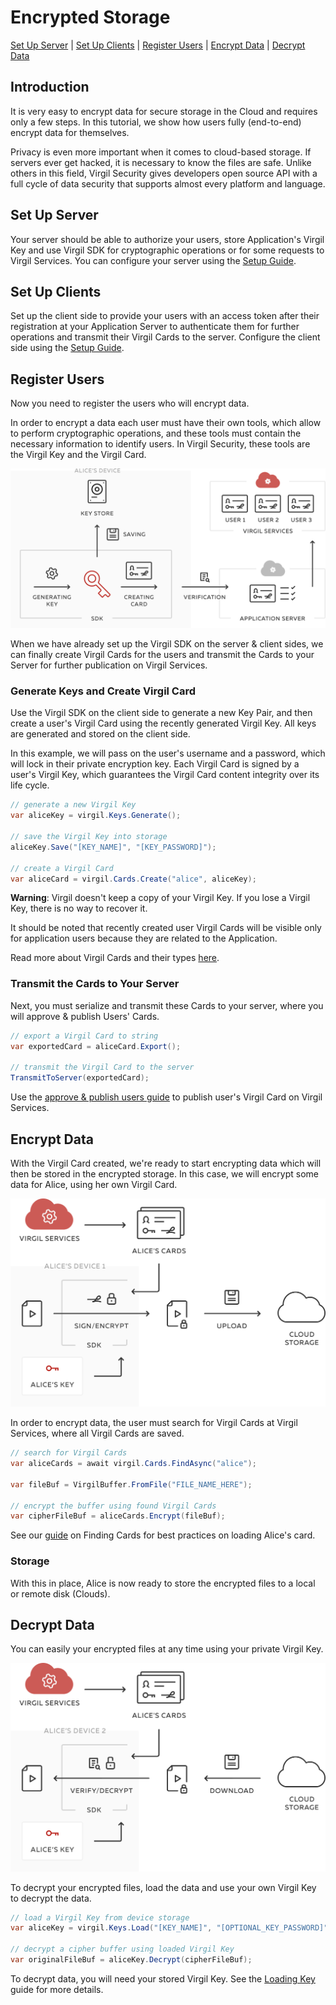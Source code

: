 # Encrypted Storage

 [Set Up Server](#head1) | [Set Up Clients](#head2) | [Register Users](#head3) | [Encrypt Data](#head4) | [Decrypt Data](#head5)

## Introduction

It is very easy to encrypt data for secure storage in the Cloud and requires only a few steps. In this tutorial, we  show how users fully (end-to-end) encrypt data for themselves.

Privacy is even more important when it comes to cloud-based storage. If servers ever get hacked, it is necessary to know the files are safe. Unlike others in this field, Virgil Security gives developers open source API with a full cycle of data security that supports almost every platform and language.

## <a name="head1"></a> Set Up Server

Your server should be able to authorize your users, store Application's Virgil Key and use Virgil SDK for cryptographic operations or for some requests to Virgil Services. You can configure your server using the [Setup Guide](/docs/guides/configuration/server-configuration.md).

## <a name="head2"></a> Set Up Clients

Set up the client side to provide your users with an access token after their registration at your Application Server to authenticate them for further operations and transmit their Virgil Cards to the server. Configure the client side using the [Setup Guide](/docs/guides/configuration/client-configuration.md).

## <a name="head3"></a> Register Users

Now you need to register the users who will encrypt data.

In order to encrypt a data each user must have their own tools, which allow to perform cryptographic operations, and these tools must contain the necessary information to identify users. In Virgil Security, these tools are the Virgil Key and the Virgil Card.

![Virgil Card](/docs/img/Card_introduct.png "Create Virgil Card")

When we have already set up the Virgil SDK on the server & client sides, we can finally create Virgil Cards for the users and transmit the Cards to your Server for further publication on Virgil Services.

### Generate Keys and Create Virgil Card

Use the Virgil SDK on the client side to generate a new Key Pair, and then create a user's Virgil Card using the recently generated Virgil Key. All keys are generated and stored on the client side.

In this example, we will pass on the user's username and a password, which will lock in their private encryption key. Each Virgil Card is signed by a user's Virgil Key, which guarantees the Virgil Card content integrity over its life cycle.

```cs
// generate a new Virgil Key
var aliceKey = virgil.Keys.Generate();

// save the Virgil Key into storage
aliceKey.Save("[KEY_NAME]", "[KEY_PASSWORD]");

// create a Virgil Card
var aliceCard = virgil.Cards.Create("alice", aliceKey);
```

**Warning**: Virgil doesn't keep a copy of your Virgil Key. If you lose a Virgil Key, there is no way to recover it.

It should be noted that recently created user Virgil Cards will be visible only for application users because they are related to the Application.

Read more about Virgil Cards and their types [here](/docs/guides/virgil-card/creating-card.md).

### Transmit the Cards to Your Server

Next, you must serialize and transmit these Cards to your server, where you will approve & publish Users' Cards.

```cs
// export a Virgil Card to string
var exportedCard = aliceCard.Export();

// transmit the Virgil Card to the server
TransmitToServer(exportedCard);
```

Use the [approve & publish users guide](/docs/guides/configuration/server-configuration.md) to publish user's Virgil Card on Virgil Services.

## <a name="head4"></a> Encrypt Data

With the Virgil Card created, we're ready to start encrypting data which will then be stored in the encrypted storage.  In this case, we will encrypt some data for Alice, using her own Virgil Card.

![encrypted storage](/docs/img/encrypted_storage_upload.png "Encrypt data")

In order to encrypt data, the user must search for Virgil Cards at Virgil Services, where all Virgil Cards are saved.

```cs
// search for Virgil Cards
var aliceCards = await virgil.Cards.FindAsync("alice");

var fileBuf = VirgilBuffer.FromFile("FILE_NAME_HERE");

// encrypt the buffer using found Virgil Cards
var cipherFileBuf = aliceCards.Encrypt(fileBuf);
```

See our [guide](/docs/guides/virgil-card/finding-card.md) on Finding Cards for best practices on loading Alice's card.

### Storage

With this in place, Alice is now ready to store the encrypted files to a local or remote disk (Clouds).

## <a name="head5"></a> Decrypt Data

You can easily <Term title="decrypt" index="decryption" /> your encrypted files at any time using your private Virgil Key.

![Encrypt Data](/docs/img/encrypted_storage_download.png "Decrypt Data")

To decrypt your encrypted files, load the data and use your own Virgil Key to decrypt the data.

```cs
// load a Virgil Key from device storage
var aliceKey = virgil.Keys.Load("[KEY_NAME]", "[OPTIONAL_KEY_PASSWORD]");

// decrypt a cipher buffer using loaded Virgil Key
var originalFileBuf = aliceKey.Decrypt(cipherFileBuf);
```

To decrypt data, you will need your stored Virgil Key. See the [Loading Key](/docs/guides/virgil-key/loading-key.md) guide for more details.
